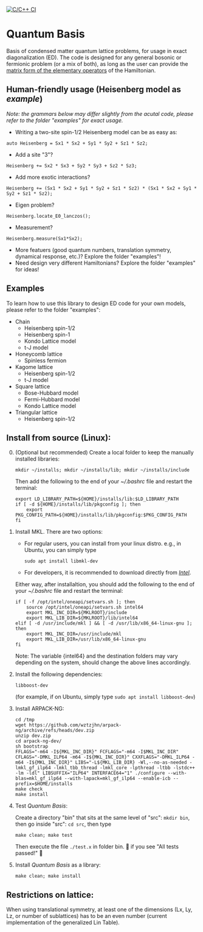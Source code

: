 [![C/C++ CI](https://github.com/wztzjhn/quantum_basis/actions/workflows/c-cpp.yml/badge.svg?branch=master)](https://github.com/wztzjhn/quantum_basis/actions/workflows/c-cpp.yml)
# Quantum Basis
Basis of condensed matter quantum lattice problems, for usage in exact diagonalization (ED). The code is designed for any general bosonic or fermionic problem (or a mix of both), as long as the user can provide the [matrix form of the elementary operators](docs/Manual.pdf) of the Hamiltonian.

## Human-friendly usage (Heisenberg model as *example*)
*Note: the grammars below may differ slightly from the acutal code, please refer to the folder "examples" for exact usage.*
- Writing a two-site spin-1/2 Heisenberg model can be as easy as:
```
auto Heisenberg = Sx1 * Sx2 + Sy1 * Sy2 + Sz1 * Sz2;
```
- Add a site "3"?
```
Heisenberg += Sx2 * Sx3 + Sy2 * Sy3 + Sz2 * Sz3;
```
- Add more exotic interactions?
```
Heisenberg += (Sx1 * Sx2 + Sy1 * Sy2 + Sz1 * Sz2) * (Sx1 * Sx2 + Sy1 * Sy2 + Sz1 * Sz2);
```
- Eigen problem?
```
Heisenberg.locate_E0_lanczos();
```
- Measurement?
```
Heisenberg.measure(Sx1*Sx2);
```
- More featuers (good quantum numbers, translation symmetry, dynamical response, etc.)? Explore the folder "examples"!
- Need design very different Hamiltonians? Explore the folder "examples" for ideas!

## Examples
To learn how to use this library to design ED code for your own models, please refer to the folder "examples":
- Chain
  - Heisenberg spin-1/2
  - Heisenberg spin-1
  - Kondo Lattice model
  - t-J model
- Honeycomb lattice
  - Spinless fermion
- Kagome lattice
  - Heisenberg spin-1/2
  - t-J model
- Square lattice
  - Bose-Hubbard model
  - Fermi-Hubbard model
  - Kondo Lattice model
- Triangular lattice
  - Heisenberg spin-1/2

## Install from source (Linux):

0. (Optional but recommended) Create a local folder to keep the manually installed libraries: 

    ```mkdir ~/installs; mkdir ~/installs/lib; mkdir ~/installs/include```

    Then add the following to the end of your *~/.bashrc* file and restart the terminal:

    ```
    export LD_LIBRARY_PATH=${HOME}/installs/lib:$LD_LIBRARY_PATH
    if [ -d ${HOME}/installs/lib/pkgconfig ]; then
        export PKG_CONFIG_PATH=${HOME}/installs/lib/pkgconfig:$PKG_CONFIG_PATH
    fi
    ```

1. Install MKL. There are two options: 

    - For regular users, you can install from your linux distro. e.g., in Ubuntu, you can simply type
    
        ```sudo apt install libmkl-dev```
    
    - For developers, it is recommended to download directly from [*Intel*](https://www.intel.com/content/www/us/en/developer/tools/oneapi/onemkl-download.html).
    
    Either way, after installaltion, you should add the following to the end of your *~/.bashrc* file and restart the terminal:

    ```
    if [ -f /opt/intel/oneapi/setvars.sh ]; then
        source /opt/intel/oneapi/setvars.sh intel64 
        export MKL_INC_DIR=${MKLROOT}/include
        export MKL_LIB_DIR=${MKLROOT}/lib/intel64
    elif [ -d /usr/include/mkl ] && [ -d /usr/lib/x86_64-linux-gnu ]; then
        export MKL_INC_DIR=/usr/include/mkl
        export MKL_LIB_DIR=/usr/lib/x86_64-linux-gnu
    fi
    ```

    Note: The variable {intel64} and the destination folders may vary depending on the system, should change the above lines accordingly.
    
2. Install the following dependencies:

    ```libboost-dev```

    (for example, if on Ubuntu, simply type ```sudo apt install libboost-dev```)

3. Install ARPACK-NG:

    ```
    cd /tmp
    wget https://github.com/wztzjhn/arpack-ng/archive/refs/heads/dev.zip
    unzip dev.zip
    cd arpack-ng-dev/
    sh bootstrap
    FFLAGS="-m64 -I${MKL_INC_DIR}" FCFLAGS="-m64 -I$MKL_INC_DIR" CFLAGS="-DMKL_ILP64 -m64 -I${MKL_INC_DIR}" CXXFLAGS="-DMKL_ILP64 -m64 -I${MKL_INC_DIR}" LIBS="-L${MKL_LIB_DIR} -Wl,--no-as-needed -lmkl_gf_ilp64 -lmkl_tbb_thread -lmkl_core -lpthread -ltbb -lstdc++ -lm -ldl" LIBSUFFIX="ILP64" INTERFACE64="1" ./configure --with-blas=mkl_gf_ilp64 --with-lapack=mkl_gf_ilp64 --enable-icb --prefix=$HOME/installs
    make check
    make install
    ```

4. Test *Quantum Basis*:

    Create a directory "bin" that sits at the same level of "src": `mkdir bin`, then go inside "src": `cd src`, then type

    ```make clean; make test```
    
    Then execute the file `./test.x` in folder bin. :beer: if you see "All tests passed!" :beer:

5. Install *Quantum Basis* as a library:

    ```make clean; make install```


## Restrictions on lattice:
When using translational symmetry, at least one of the dimensions (Lx, Ly, Lz, or number of sublattices) has to be an even number (current implementation of the generalized Lin Table).

